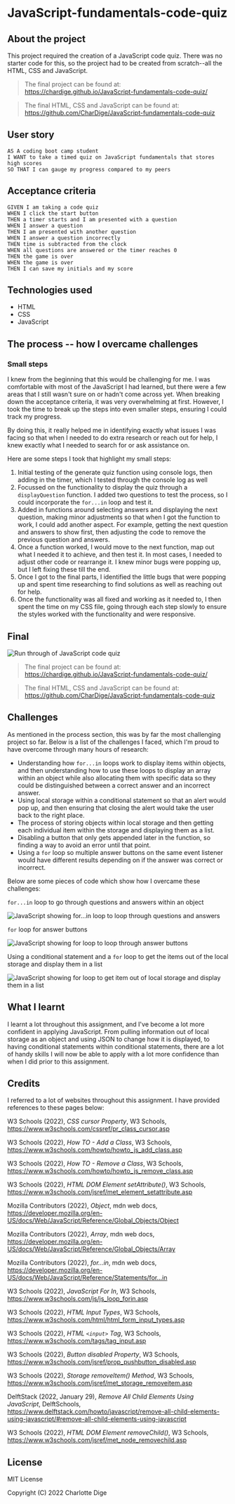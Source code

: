 # JavaScript-fundamentals-code-quiz

## About the project

This project required the creation of a JavaScript code quiz. There was no starter code for this, so the project had to be created from scratch--all the HTML, CSS and JavaScript.

> The final project can be found at: https://chardige.github.io/JavaScript-fundamentals-code-quiz/

> The final HTML, CSS and JavaScript can be found at: https://github.com/CharDige/JavaScript-fundamentals-code-quiz

## User story

```
AS A coding boot camp student
I WANT to take a timed quiz on JavaScript fundamentals that stores high scores
SO THAT I can gauge my progress compared to my peers
```

## Acceptance criteria

```
GIVEN I am taking a code quiz
WHEN I click the start button
THEN a timer starts and I am presented with a question
WHEN I answer a question
THEN I am presented with another question
WHEN I answer a question incorrectly
THEN time is subtracted from the clock
WHEN all questions are answered or the timer reaches 0
THEN the game is over
WHEN the game is over
THEN I can save my initials and my score
```

## Technologies used
- HTML
- CSS
- JavaScript

## The process -- how I overcame challenges

### Small steps

I knew from the beginning that this would be challenging for me. I was comfortable with most of the JavaScript I had learned, but there were a few areas that I still wasn't sure on or hadn't come across yet. When breaking down the acceptance criteria, it was very overwhelming at first. However, I took the time to break up the steps into even smaller steps, ensuring I could track my progress.

By doing this, it really helped me in identifying exactly what issues I was facing so that when I needed to do extra research or reach out for help, I knew exactly what I needed to search for or ask assistance on.

Here are some steps I took that highlight my small steps:

1. Initial testing of the generate quiz function using console logs, then adding in the timer, which I tested through the console log as well
2. Focussed on the functionality to display the quiz through a `displayQuestion` function. I added two questions to test the process, so I could incorporate the `for...in` loop and test it.
3. Added in functions around selecting answers and displaying the next question, making minor adjustments so that when I got the function to work, I could add another aspect. For example, getting the next question and answers to show first, then adjusting the code to remove the previous question and answers.
4. Once a function worked, I would move to the next function, map out what I needed it to achieve, and then test it. In most cases, I needed to adjust other code or rearrange it. I knew minor bugs were popping up, but I left fixing these till the end.
5. Once I got to the final parts, I identified the little bugs that were popping up and spent time researching to find solutions as well as reaching out for help.
6. Once the functionality was all fixed and working as it needed to, I then spent the time on my CSS file, going through each step slowly to ensure the styles worked with the functionality and were responsive.

## Final
![Run through of JavaScript code quiz](./images/code-quiz-functionality.gif)

> The final project can be found at: https://chardige.github.io/JavaScript-fundamentals-code-quiz/

> The final HTML, CSS and JavaScript can be found at: https://github.com/CharDige/JavaScript-fundamentals-code-quiz

## Challenges

As mentioned in the process section, this was by far the most challenging project so far. Below is a list of the challenges I faced, which I'm proud to have overcome through many hours of research:

- Understanding how `for...in` loops work to display items within objects, and then understanding how to use these loops to display an array within an object while also allocating them with specific data so they could be distinguished between a correct answer and an incorrect answer.
- Using local storage within a conditional statement so that an alert would pop up, and then ensuring that closing the alert would take the user back to the right place.
- The process of storing objects within local storage and then getting each individual item within the storage and displaying them as a list.
- Disabling a button that only gets appended later in the function, so finding a way to avoid an error until that point.
- Using a `for` loop so multiple answer buttons on the same event listener would have different results depending on if the answer was correct or incorrect.

Below are some pieces of code which show how I overcame these challenges:

`for...in` loop to go through questions and answers within an object

![JavaScript showing for...in loop to loop through questions and answers](./images/screenshot-for-in.PNG)

`for` loop for answer buttons

![JavaScript showing for loop to loop through answer buttons](./images/screenshot-for-loop.PNG)

Using a conditional statement and a `for` loop to get the items out of the local storage and display them in a list

![JavaScript showing for loop to get item out of local storage and display them in a list](./images/screenshot-storage.PNG)


## What I learnt
 
I learnt a lot throughout this assignment, and I've become a lot more confident in applying JavaScript. From pulling information out of local storage as an object and using JSON to change how it is displayed, to having conditional statements within conditional statements, there are a lot of handy skills I will now be able to apply with a lot more confidence than when I did prior to this assignment.

## Credits
 
I referred to a lot of websites throughout this assignment. I have provided references to these pages below:

W3 Schools (2022), *CSS cursor Property*, W3 Schools, https://www.w3schools.com/cssref/pr_class_cursor.asp

W3 Schools (2022), *How TO - Add a Class*, W3 Schools, https://www.w3schools.com/howto/howto_js_add_class.asp

W3 Schools (2022), *How TO - Remove a Class*, W3 Schools, https://www.w3schools.com/howto/howto_js_remove_class.asp

W3 Schools (2022), *HTML DOM Element setAttribute()*, W3 Schools, https://www.w3schools.com/jsref/met_element_setattribute.asp

Mozilla Contributors (2022), *Object*, mdn web docs, https://developer.mozilla.org/en-US/docs/Web/JavaScript/Reference/Global_Objects/Object

Mozilla Contributors (2022), *Array*, mdn web docs, https://developer.mozilla.org/en-US/docs/Web/JavaScript/Reference/Global_Objects/Array

Mozilla Contributors (2022), *for...in*, mdn web docs, https://developer.mozilla.org/en-US/docs/Web/JavaScript/Reference/Statements/for...in

W3 Schools (2022), *JavaScript For In*, W3 Schools, https://www.w3schools.com/js/js_loop_forin.asp

W3 Schools (2022), *HTML Input Types*, W3 Schools, https://www.w3schools.com/html/html_form_input_types.asp

W3 Schools (2022), *HTML `<input>` Tag*, W3 Schools, https://www.w3schools.com/tags/tag_input.asp

W3 Schools (2022), *Button disabled Property*, W3 Schools, https://www.w3schools.com/jsref/prop_pushbutton_disabled.asp

W3 Schools (2022), *Storage removeItem() Method*, W3 Schools, https://www.w3schools.com/jsref/met_storage_removeitem.asp

DelftStack (2022, January 29), *Remove All Child Elements Using JavaScript*, DelftSchools, https://www.delftstack.com/howto/javascript/remove-all-child-elements-using-javascript/#remove-all-child-elements-using-javascript

W3 Schools (2022), *HTML DOM Element removeChild()*, W3 Schools, https://www.w3schools.com/jsref/met_node_removechild.asp

## License

MIT License

Copyright (C) 2022 Charlotte Dige
